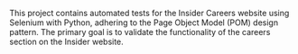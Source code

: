 This project contains automated tests for the Insider Careers website using Selenium with Python, adhering to the Page Object Model (POM) design pattern. The primary goal is to validate the functionality of the careers section on the Insider website.
